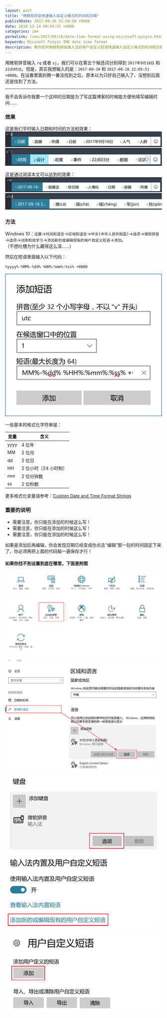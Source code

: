 ```yaml
---
layout: post
title: "用微软拼音快速输入自定义格式的时间和日期"
publishDate: 2017-09-18 21:58:58 +0800
date: 2018-12-14 09:54:33 +0800
categories: ime
permalink: /ime/2017/09/18/date-time-format-using-microsoft-pinyin.html
keywords: Micosoft Pinyin IME date time format
description: 教你如何用微软拼音输入法的用户自定义短语快速输入自定义格式的时间和日期。
---
```


用微软拼音输入 `rq` 或者 `sj`，我们可以在第五个候选词分别得到 `2017年9月18日` 和 `22点05分`。但是，其实我想输入的是：`2017-09-18` 和 `2017-09-18 22:05:51 +0800`。在设置里面折腾一番没找到之后，原本以为只好自己输入了，没想到后面还是找到了方法。

---

我不会告诉你我要一个这样的日期是为了写这篇博客的时候能方便地填写编辑时间……

### 效果

这是我们平时输入日期和时间的方法和效果：  
![日期](/static/posts/2017-09-18-22-03-01.png)  
![时间](/static/posts/2017-09-18-22-03-14.png)

这是通过阅读本文可以达到的效果：  
![横线分割的日期](/static/posts/2017-09-18-22-08-02.png)  
![UTC 时间](/static/posts/2017-09-18-22-10-44.png)

### 方法

Windows 10：`设置`→`时间和语言`→`区域和语言`→`中文(中华人民共和国)`→`选项`→`微软拼音`→`选项`→`词库和自学习`→`添加新的或编辑现有的用户自定义短语`→`添加`。  
（不想吐槽为什么藏得这么深……）

然后在短语里面输入以下代码：

```
%yyyy%-%MM%-%dd% %HH%:%mm%:%ss% +0800
```

![添加 UTC 时间](/static/posts/2017-09-18-22-20-20.png)

一些基本的格式化字符串是：

变量|含义
-|-
yyyy|4 位年
MM|2 位月
dd|2 位日
HH|2 位小时（24 小时制）
mm|2 位分钟数
ss|2 位秒数

更多格式化变量请参考：[Custom Date and Time Format Strings](https://docs.microsoft.com/en-us/dotnet/standard/base-types/custom-date-and-time-format-strings?wt.mc_id=MVP)

### 重要的说明

- 需要注意，你只能在添加的时候这么写！
- 需要注意，你只能在添加的时候这么写！
- 需要注意，你只能在添加的时候这么写！

如果是添加后再编辑，你会发现日期已经变成你点击“编辑”那一刻的时间固定下来了，你必须再把上面的代码敲一遍保存才行！

#### 如果你找不到设置到底在哪里，下面是附图

![设置](/static/posts/2017-09-18-22-19-20.png)  
![语言选项](/static/posts/2017-09-18-22-13-36.png)  
![输入法选项](/static/posts/2017-09-18-22-14-05.png)  
![编辑短语](/static/posts/2017-09-18-22-16-36.png)  
![添加短语](/static/posts/2017-09-18-22-17-08.png)
